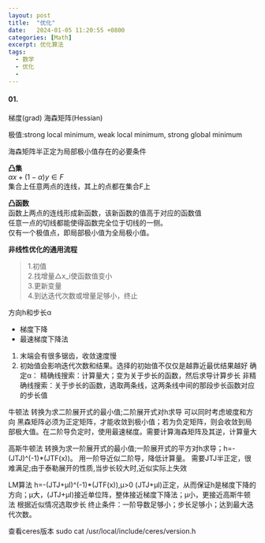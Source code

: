 ```yaml
---
layout: post
title:  "优化"
date:   2024-01-05 11:20:55 +0800
categories: [Math]
excerpt: 优化算法
tags:
  - 数学
  - 优化
  - 
---
```


#### 01.

梯度(grad)
海森矩阵(Hessian)

极值:strong local minimum, weak local minimum, strong global minimum


海森矩阵半正定为局部极小值存在的必要条件

**凸集**  
$αx+(1-α)y ∈ F$  
集合上任意两点的连线，其上的点都在集合F上  

**凸函数**  
函数上两点的连线形成新函数，该新函数的值高于对应的函数值   
任意一点的切线都能使得函数完全位于切线的一侧。  
仅有一个极值点，即局部极小值为全局极小值。  

**非线性优化的通用流程**  
>1.初值<br>
>2.找增量△x_i使函数值变小<br>
>3.更新变量<br>
>4.到达迭代次数或增量足够小，终止


方向h和步长α

* 梯度下降
* 最速梯度下降法
1. 末端会有很多锯齿，收敛速度慢
2. 初始值会影响迭代次数和结果。选择的初始值不仅仅是越靠近最优结果越好
确定α：
精确线搜索：计算量大；变为关于步长的函数，然后求导计算步长
非精确线搜索：关于步长的函数，选取两条线，这两条线中间的那段步长函数对应的步长值

牛顿法
转换为求二阶展开式的最小值;二阶展开式对h求导
可以同时考虑坡度和方向
黑森矩阵必须为正定矩阵，才能收敛到极小值；若为负定矩阵，则会收敛到局部极大值。在二阶导负定时，使用最速梯度。需要计算海森矩阵及其逆，计算量大

高斯牛顿法
转换为求一阶展开式的最小值;一阶展开式的平方对h求导；h=-(JTJ)^(-1)*(JTF(x))。
用一阶导近似二阶导，降低计算量。
需要JTJ半正定，很难满足;由于泰勒展开的性质,当步长较大时,近似实际上失效

LM算法
h=-(JTJ+μI)^(-1)*(JTF(x)),μ>0
(JTJ+μI)正定，从而保证h是梯度下降的方向；μ大，(JTJ+μI)接近单位阵，整体接近梯度下降法；μ小，更接近高斯牛顿法
根据近似情况选取步长
终止条件：一阶导数足够小；步长足够小；达到最大迭代次数。

查看ceres版本
sudo cat /usr/local/include/ceres/version.h
